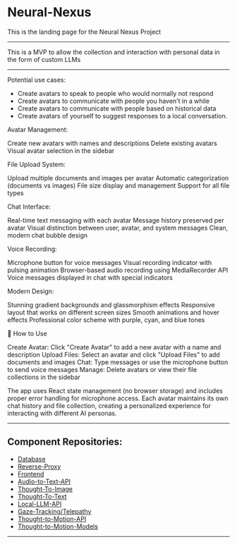 # Neural-Nexus
This is the landing page for the Neural Nexus Project

---

This is a MVP to allow the collection and interaction with personal data in the form of custom LLMs

---

Potential use cases:
 - Create avatars to speak to people who would normally not respond
 - Create avatars to communicate with people you haven't in a while
 - Create avatars to communicate with people based on historical data
 - Create avatars of yourself to suggest responses to a local conversation.

Avatar Management:

Create new avatars with names and descriptions
Delete existing avatars
Visual avatar selection in the sidebar

File Upload System:

Upload multiple documents and images per avatar
Automatic categorization (documents vs images)
File size display and management
Support for all file types

Chat Interface:

Real-time text messaging with each avatar
Message history preserved per avatar
Visual distinction between user, avatar, and system messages
Clean, modern chat bubble design

Voice Recording:

Microphone button for voice messages
Visual recording indicator with pulsing animation
Browser-based audio recording using MediaRecorder API
Voice messages displayed in chat with special indicators

Modern Design:

Stunning gradient backgrounds and glassmorphism effects
Responsive layout that works on different screen sizes
Smooth animations and hover effects
Professional color scheme with purple, cyan, and blue tones

🎯 How to Use

Create Avatar: Click "Create Avatar" to add a new avatar with a name and description
Upload Files: Select an avatar and click "Upload Files" to add documents and images
Chat: Type messages or use the microphone button to send voice messages
Manage: Delete avatars or view their file collections in the sidebar

The app uses React state management (no browser storage) and includes proper error handling for microphone access. Each avatar maintains its own chat history and file collection, creating a personalized experience for interacting with different AI personas.

---

## Component Repositories:
 - [Database](https://github.com/efwoods/Neural-Nexus-DB)
 - [Reverse-Proxy](https://github.com/efwoods/Neural-Nexus-Reverse-Proxy)
 - [Frontend](https://github.com/efwoods/Neural-Nexus-Frontend)
 - [Audio-to-Text-API](https://github.com/efwoods/transcription-api)
 - [Thought-To-Image](https://github.com/efwoods/V1-Visual-Cortex-Visualization)
 - [Thought-To-Text](https://github.com/efwoods/Inner-Speech)
 - [Local-LLM-API](https://github.com/efwoods/Vision_LLM_API)
 - [Gaze-Tracking/Telepathy](https://github.com/efwoods/eye-tracking)
 - [Thought-to-Motion-API](https://github.com/efwoods/ecog-movement-prediction-api)
 - [Thought-to-Motion-Models](https://github.com/efwoods/CRCNS)

---
